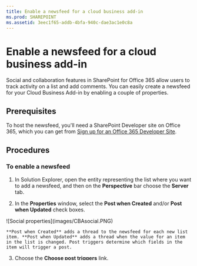 ```yaml
---
title: Enable a newsfeed for a cloud business add-in
ms.prod: SHAREPOINT
ms.assetid: 3eec1f65-addb-4bfa-940c-dae3ac1e0c8a
---
```



# Enable a newsfeed for a cloud business add-in
Social and collaboration features in SharePoint for Office 365 allow users to track activity on a list and add comments. You can easily create a newsfeed for your Cloud Business Add-in by enabling a couple of properties.
 





## Prerequisites

To host the newsfeed, you'll need a SharePoint Developer site on Office 365, which you can get from  [Sign up for an Office 365 Developer Site](http://go.microsoft.com/fwlink/?LinkId=263490).




## Procedures


### To enable a newsfeed


1. In Solution Explorer, open the entity representing the list where you want to add a newsfeed, and then on the **Perspective** bar choose the **Server** tab.


2. In the **Properties** window, select the **Post when Created** and/or **Post when Updated** check boxes.

!\[Social properties](images/CBAsocial.PNG)


    **Post when Created** adds a thread to the newsfeed for each new list item. **Post when Updated** adds a thread when the value for an item in the list is changed. Post triggers determine which fields in the item will trigger a post.


3. Choose the **Choose post triggers** link.

    The **Choose post triggers** dialog box appears.


4. In the **Choose post triggers** dialog box, select the check boxes for all fields that you want to trigger a post, and then choose the **OK** button.

    A single thread will be created for all changes in an item no matter how many fields you choose.



### To access a newsfeed


1. On the menu bar, choose **Debug**, **Start Debugging** to run the application.


2. In the running application, open the browse screen for the entity representing the list where you added a newsfeed. If you enabled **Post when Created**, add a new item. If you enabled **Post when Updated**, edit the fields that you selected in the **Choose post triggers** dialog box.


3. On the SharePoint chrome bar, choose the **Newsfeed** link.

!\[The SharePoint chrome bar](images/CBAnewsfeed.PNG)


    The **Newsfeed** page opens in a new browser window with entries for the added and/or updated items. You can choose the **Like** link for a post, or you can choose the **Reply** link to add a comment.



## Additional resources
<a name="bk_addresources"> </a>


-  [Develop cloud business add-ins](develop-cloud-business-add-ins.md)


-  [Social and collaboration features in SharePoint 2013](http://msdn.microsoft.com/en-us/library/office/jj163280.aspx)


-  [Create a cloud business add-in with a social newsfeed](create-a-cloud-business-add-in-with-a-social-newsfeed.md)



